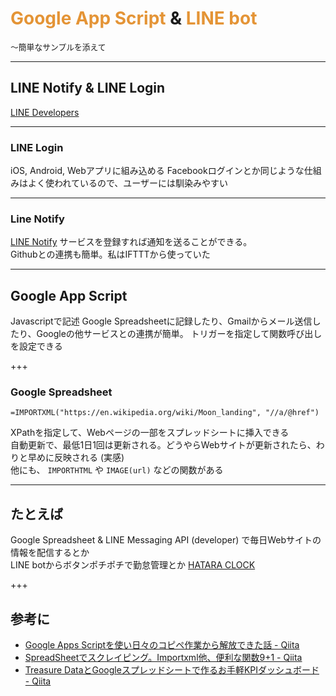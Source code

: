 # <span style="color:#e49436">Google App Script</span> & <span style="color:#e49436">LINE bot</span>
<span style="font-size:0.8rem">〜簡単なサンプルを添えて</span>

---

## LINE Notify & LINE Login
[LINE Developers](https://developers.line.me/ja/)

---

### LINE Login
iOS, Android, Webアプリに組み込める
Facebookログインとか同じような仕組みはよく使われているので、ユーザーには馴染みやすい

---

### Line Notify

[LINE Notify](https://notify-bot.line.me/ja/)
サービスを登録すれば通知を送ることができる。<br>
Githubとの連携も簡単。私はIFTTTから使っていた

---

## Google App Script
Javascriptで記述
Google Spreadsheetに記録したり、Gmailからメール送信したり、Googleの他サービスとの連携が簡単。
トリガーを指定して関数呼び出しを設定できる

+++

### Google Spreadsheet

```
=IMPORTXML("https://en.wikipedia.org/wiki/Moon_landing", "//a/@href")
```

XPathを指定して、Webページの一部をスプレッドシートに挿入できる<br>
自動更新で、最低1日1回は更新される。どうやらWebサイトが更新されたら、わりと早めに反映される (実感)<br>
他にも、 `IMPORTHTML` や `IMAGE(url)` などの関数がある

---

## たとえば

Google Spreadsheet & LINE Messaging API (developer) で毎日Webサイトの情報を配信するとか<br>
LINE botからボタンポチポチで勤怠管理とか [HATARA CLOCK](http://tech-portfolio.org/)

+++

## 参考に

- [Google Apps Scriptを使い日々のコピペ作業から解放できた話 - Qiita](https://qiita.com/moonstruckdrops@github/items/d791bc7f0b7a2c2e6b5d)
- [SpreadSheetでスクレイピング。Importxml他、便利な関数9+1 - Qiita](https://qiita.com/ktmg/items/d53440c913e20f8bb34c)
- [Treasure DataとGoogleスプレッドシートで作るお手軽KPIダッシュボード - Qiita](https://qiita.com/highwide/items/9a75428e8e8bda0325db)